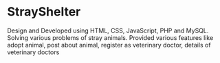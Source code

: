 # StrayShelter
Design and Developed using HTML, CSS, JavaScript, PHP and MySQL. Solving various problems
of stray animals.
Provided various features like adopt animal, post about animal, register as veterinary doctor,
details of veterinary doctors
